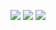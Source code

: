 ![](http://github-profile-summary-cards.vercel.app/api/cards/profile-details?username=lazoyoung&theme=discord_old_blurple)
![](http://github-profile-summary-cards.vercel.app/api/cards/repos-per-language?username=lazoyoung&theme=discord_old_blurple)
![](http://github-profile-summary-cards.vercel.app/api/cards/most-commit-language?username=lazoyoung&theme=discord_old_blurple)

<!--
**LazoYoung/LazoYoung** is a ✨ _special_ ✨ repository because its `README.md` (this file) appears on your GitHub profile.

Here are some ideas to get you started:

- 🔭 I’m currently working on ...
- 🌱 I’m currently learning ...
- 👯 I’m looking to collaborate on ...
- 🤔 I’m looking for help with ...
- 💬 Ask me about ...
- 📫 How to reach me: ...
- 😄 Pronouns: ...
- ⚡ Fun fact: ...
-->
